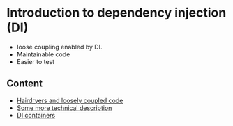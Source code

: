 # Introduction to dependency injection (DI)

* loose coupling enabled by DI.
* Maintainable code
* Easier to test

## Content
* [Hairdryers and loosely coupled code](at_the_hotel.md)
* [Some more technical description](di-why.md)
* [DI containers](di-container.md)

